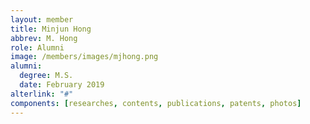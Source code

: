 ```yaml
---
layout: member
title: Minjun Hong
abbrev: M. Hong
role: Alumni
image: /members/images/mjhong.png
alumni:
  degree: M.S.
  date: February 2019
alterlink: "#"
components: [researches, contents, publications, patents, photos]
---
```

